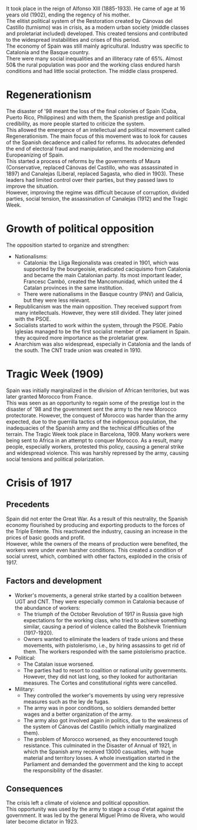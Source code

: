 It took place in the reign of Alfonso XIII (1885-1933). He came of age at 16 years old (1902), ending the regency of his mother.  
The elitist political system of the Restoration created by Cánovas del Castillo (turnismo) was in crisis, as a modern urban society (middle classes and proletariat included) developed. This created tensions and contributed to the widespread instabilities and crises of this period.  
The economy of Spain was still mainly agricultural. Industry was specific to Catalonia and the Basque country.  
There were many social inequalities and an illiteracy rate of 65%. Almost 50& the rural population was poor and the working class endured harsh conditions and had little social protection. The middle class prospered.

# Regenerationism
The disaster of '98 meant the loss of the final colonies of Spain (Cuba, Puerto Rico, Philippines) and with them, the Spanish prestige and political credibility, as more people started to criticize the system.  
This allowed the emergence of an intellectual and political movement called Regenerationism. The main focus of this movement was to look for causes of the Spanish decadence and called for reforms. Its advocates defended the end of electoral fraud and manipulation, and the modernizing and Europeanizing of Spain.  
This started a process of reforms by the governments of Maura (Conservative, replaced Cánovas del Castillo, who was assassinated in 1897) and Canalejas (Liberal, replaced Sagasta, who died in 1903). These leaders had limited control over their parties, but they passed laws to improve the situation.  
However, improving the regime was difficult because of corruption, divided parties, social tension, the assassination of Canalejas (1912) and the Tragic Week.

# Growth of political opposition 
The opposition started to organize and strengthen:
- Nationalisms: 
    - Catalonia: the Lliga Regionalista was created in 1901, which was supported by the bourgeoisie, eradicated caciquismo from Catalonia and became the main Catalonian party. Its most important leader, Francesc Cambó, created the Mancomunidad, which united the 4 Catalan provinces in the same institution.
    - There were nationalisms in the Basque country (PNV) and Galicia, but they were less relevant.
- Republicanism was the main opposition. They received support from many intellectuals. However, they were still divided. They later joined with the PSOE.
- Socialists started to work within the system, through the PSOE. Pablo Iglesias managed to be the first socialist member of parliament in Spain. they acquired more importance as the proletariat grew.
- Anarchism was also widespread, especially in Catalonia and the lands of the south. The CNT trade union was created in 1910. 

<!-- Este apartado no viene en los apuntes y puede no ser necesario -->
# Tragic Week (1909)
Spain was initially marginalized in the division of African territories, but was later granted Morocco from France.  
This was seen as an opportunity to regain some of the prestige lost in the disaster of '98 and the government sent the army to the new Morocco protectorate. However, the conquest of Morocco was harder than the army expected, due to the guerrilla tactics of the indigenous population, the inadequacies of the Spanish army and the technical difficulties of the terrain.
The Tragic Week took place in Barcelona, 1909. Many workers were being sent to Africa in an attempt to conquer Morocco. As a result, many people, especially workers, protested this policy, causing a general strike and widespread violence. This was harshly repressed by the army, causing social tensions and political polarization.  

# Crisis of 1917

## Precedents
Spain did not enter the Great War. As a result of this neutrality, the Spanish economy flourished by producing and exporting products to the forces of the Triple Entente. This reactivated the industry, causing an increase in the prices of basic goods and profit.  
However, while the owners of the means of production were benefited, the workers were under even harsher conditions. This created a condition of social unrest, which, combined with other factors, exploded in the crisis of 1917.

## Factors and development
- Worker's movements, a general strike started by a coalition between UGT and CNT. They were especially common in Catalonia because of the abundance of workers: 
    - The triumph of the October Revolution of 1917 in Russia gave high expectations for the working class, who tried to achieve something similar, causing a period of violence called the Bolshevik Triennium (1917-1920).
    - Owners wanted to eliminate the leaders of trade unions and these movements, with pistolerismo, i.e., by hiring assassins to get rid of them. The workers responded with the same pistolerismo practice.
- Political:
    - The Catalan issue worsened.
    - The parties had to resort to coalition or national unity governments. However, they did not last long, so they looked for authoritarian measures. The Cortes and constitutional rights were cancelled.
- Military:
    - They controlled the worker's movements by using very repressive measures such as the ley de fugas.
    - The army was in poor conditions, so soldiers demanded better wages and a better organization of the army.
    - The army also got involved again in politics, due to the weakness of the system of Cánovas del Castillo (which initially marginalized them).
    - The problem of Morocco worsened, as they encountered tough resistance. This culminated in the Disaster of Annual of 1921, in which the Spanish army received 13000 casualties, with huge material and territory losses. A whole investigation started in the Parliament and demanded the government and the king to accept the responsibility of the disaster.

## Consequences
The crisis left a climate of violence and political opposition.  
This opportunity was used by the army to stage a coup d'etat against the government. It was led by the general Miguel Primo de Rivera, who would later become dictator in 1923.